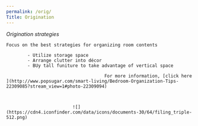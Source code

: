 ```yaml
---
permalink: /orig/
Title: Origination 
---
```


_Origination strategies_

	Focus on the best strategies for organizing room contents 
			
			- Utilize storage space
			- Arrange clutter into décor 
			- BUy tall funiture to take advantage of vertical space 
	
                                         For more information, [click here ](http://www.popsugar.com/smart-living/Bedroom-Organization-Tips-22309085?stream_view=1#photo-22309094)
	 
	

                             ![](https://cdn4.iconfinder.com/data/icons/documents-30/64/filing_triple-512.png)
